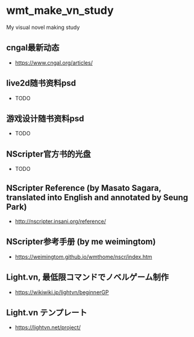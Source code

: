 # wmt_make_vn_study
My visual novel making study

## cngal最新动态  
* https://www.cngal.org/articles/  

## live2d随书资料psd  
* TODO

## 游戏设计随书资料psd  
* TODO

## NScripter官方书的光盘  
* TODO

## NScripter Reference (by Masato Sagara, translated into English and annotated by Seung Park)  
* http://nscripter.insani.org/reference/  

## NScripter参考手册 (by me weimingtom)  
* https://weimingtom.github.io/wmthome/nscr/index.htm  

## Light.vn, 最低限コマンドでノベルゲーム制作  
* https://wikiwiki.jp/lightvn/beginnerGP  

## Light.vn テンプレート  
* https://lightvn.net/project/  
